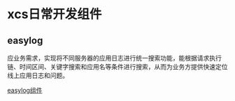 # xcs日常开发组件


## easylog

应业务需求，实现将不同服务器的应用日志进行统一搜索功能，能根据请求执行链、时间区间、关键字搜索和应用名等条件进行搜索，从而为业务方提供快速定位线上应用日志和问题。


[easylog组件](https://github.com/syamwu/xcs/tree/master/xcs-easylog)


